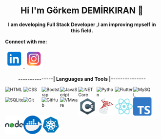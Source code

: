 

<!-- FONT AWESOME -->
<link rel="stylesheet" href="https://cdnjs.cloudflare.com/ajax/libs/font-awesome/6.7.2/css/all.min.css" integrity="sha512-Evv84Mr4kqVGRNSgIGL/F/aIDqQb7xQ2vcrdIwxfjThSH8CSR7PBEakCr51Ck+w+/U6swU2Im1vVX0SVk9ABhg==" crossorigin="anonymous" referrerpolicy="no-referrer" />
<!-- CCS -->
<link rel="stylesheet" href="style.css">




<!-- ______________________________________________________________ -->
<h1 style="text-align:center;">Hi  I'm Görkem DEMİRKIRAN 👋</h1> 
<!-- ______________________________________________________________ -->

<p style="font-size:16px; font-weight:bold; text-align:center;">
    I am developing Full Stack Developer ,I am improving myself in this field.
 </p>
<!-- ______________________________________________________________ -->
<p style="font-size:16px; font-weight:bold;">
    Connect with me:
 </p>
<!-- ______________________________________________________________ -->


<!-- ______________________________________________________________ -->
<!-- LinkedIn hesabım -->
<a href="www.linkedin.com/in/görkem-demirkiran-406ba720b/">
    <img src="icons/linkedIn.png" alt="linkedın" width="60" style="display: inline-block;">
</a>
<!-- ınstagram hesabım -->
<a href="https://www.instagram.com/gorkemdemrkrn">
    <img src="icons/instagram.png" alt="instagram" width="60" style="display: inline-block;">
</a>

<!-- ______________________________________________________________ -->

<p style="font-size:16px; font-weight:bold;">
    <h3 style="text-align:center; font-weight:bold" style="color:yellow;">
    ---------------|   Languages and Tools   |---------------
    </h3>
</p>

<div style="display: flex; flex-wrap: wrap;">
  <img src="https://cdn.simpleicons.org/html5/%23E34F26" alt="HTML" width="60">
  <img src="https://cdn.simpleicons.org/css3/%231572B6" alt="CSS" width="60">
  <img src="https://cdn.simpleicons.org/bootstrap/%23563D7C" alt="Bootstrap" width="60">
  <img src="https://cdn.simpleicons.org/javascript/%23F7DF1E" alt="JavaScript" width="60">
  <img src="https://cdn.simpleicons.org/dotnet/%23631983" alt=".NET Core" width="60">
  <img src="https://cdn.simpleicons.org/python/%233776AB" alt="Python" width="60">
  <img src="https://cdn.simpleicons.org/flutter/%2302569B" alt="Flutter" width="60">
  <img src="https://cdn.simpleicons.org/mysql/%234479A1" alt="MySQL" width="60">
  <img src="https://cdn.simpleicons.org/sqlite/%2307405E" alt="SQLite" width="60">
  <img src="https://cdn.simpleicons.org/git/%23F05032" alt="Git" width="60">
  <img src="https://cdn.simpleicons.org/github/%23181717" alt="GitHub" width="60">
  <img src="https://cdn.simpleicons.org/vmware/%23160F29" alt="VMware" width="60">
  <img src="icons/csharp.png" alt="C#" width="60">
  <img src="icons/mssql.png" alt="MSSQL" width="60">

  <img src="icons/reactnative.png" alt="React Native" width="60">
  <img src="icons/typescript.png" alt="MSSQL" width="60">
  <img src="icons/nodejs.png" alt="MSSQL" width="60">
  <img src="icons/docker.png" alt="MSSQL" width="60">
  <img src="icons/kubernetes.png" alt="MSSQL" width="60" style="color: #326CE5">
</div>

<!--
**GORKEMDEMIRKIRAN/GORKEMDEMIRKIRAN** is a ✨ _special_ ✨ repository because its `README.md` (this file) appears on your GitHub profile.

Here are some ideas to get you started:

- 🔭 I’m currently working on ...
- 🌱 I’m currently learning ...
- 👯 I’m looking to collaborate on ...
- 🤔 I’m looking for help with ...
- 💬 Ask me about ...
- 📫 How to reach me: ...
- 😄 Pronouns: ...
- ⚡ Fun fact: ...
-->
